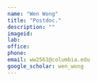 ```yaml
---
name: "Wen Wong"
title: "Postdoc."
description: ""
imageid:
lab:
office:
phone:
email: ww2561@columbia.edu
google_scholar: wen_wong
---
```

